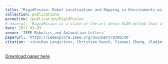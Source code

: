 ```yaml
---
title: "RigidFusion: Robot Localisation and Mapping in Environments with Large Dynamic Rigid Objects"
collection: publications
permalink: /publication/RigidFusion
# excerpt: 'RigidFusion is a state-of-the-art dense SLAM method that is robust to large dynamic occlusion (over 65%) in the scene, without requiring prior shape or appearance of the dynamic objects. It also contributes a pipeline to simultaneously segment, track and reconstruct the static background and one dynamic rigid body from RGB-D sequences. Importantly, we open source the dataset with the camera and object ground truth trajectories to further inspire other researchers’ work in the area of SLAM in dynamic environments.'
date: 2021-03-03
venue: 'IEEE Robotics and Automation Letters'
paperurl: 'https://ieeexplore.ieee.org/document/9380340'
citation: '<ins>Ran Long</ins>, Christian Rauch, Tianwei Zhang, Vladimir Ivan and Sethu Vijayakumar, "RigidFusion: Robot Localisation and Mapping in Environments With Large Dynamic Rigid Objects," in IEEE Robotics and Automation Letters, vol. 6, no. 2, pp. 3703-3710, April 2021, doi: 10.1109/LRA.2021.3066375.'
---
```

<!-- RigidFusion is a state-of-the-art dense SLAM method that is robust to large dynamic occlusion (over 65%) in the scene, without requiring prior shape or appearance of the dynamic objects. It also contributes a pipeline to simultaneously segment, track and reconstruct the static background and one dynamic rigid body from RGB-D sequences. Importantly, we open source the dataset with the camera and object ground truth trajectories to further inspire other researchers’ work in the area of SLAM in dynamic environments. -->

[Download paper here](http://homepages.inf.ed.ac.uk/svijayak/publications/long-RAL2021.pdf)
<!-- 
Recommended citation: Ran Long, Christian Rauch, Tianwei Zhang, Vladimir Ivan and Sethu Vijayakumar, RigidFusion: Robot Localisation and Mapping in Environments with Large Dynamic Rigid Objects, IEEE Robotics and Automation Letters (2021). -->
